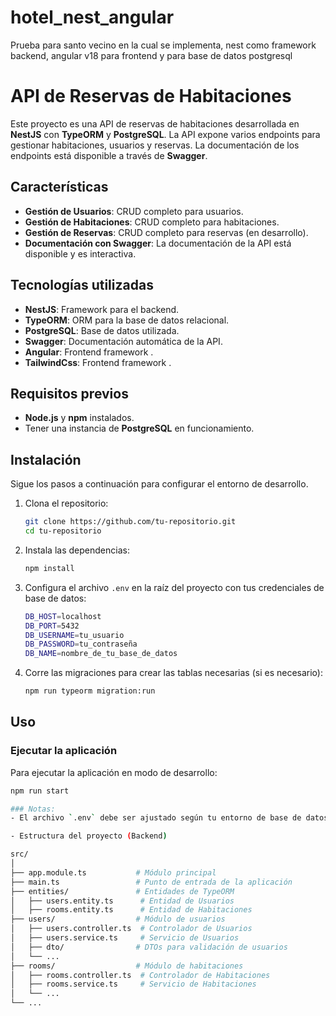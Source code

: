 # hotel_nest_angular
Prueba para santo vecino en la cual se implementa, nest como framework backend, angular v18 para frontend y para base de datos postgresql


# API de Reservas de Habitaciones

Este proyecto es una API de reservas de habitaciones desarrollada en **NestJS** con **TypeORM** y **PostgreSQL**. La API expone varios endpoints para gestionar habitaciones, usuarios y reservas. La documentación de los endpoints está disponible a través de **Swagger**.

## Características

- **Gestión de Usuarios**: CRUD completo para usuarios.
- **Gestión de Habitaciones**: CRUD completo para habitaciones.
- **Gestión de Reservas**: CRUD completo para reservas (en desarrollo).
- **Documentación con Swagger**: La documentación de la API está disponible y es interactiva.

## Tecnologías utilizadas

- **NestJS**: Framework para el backend.
- **TypeORM**: ORM para la base de datos relacional.
- **PostgreSQL**: Base de datos utilizada.
- **Swagger**: Documentación automática de la API.
- **Angular**: Frontend framework .
- **TailwindCss**: Frontend framework .



## Requisitos previos

- **Node.js** y **npm** instalados.
- Tener una instancia de **PostgreSQL** en funcionamiento.

## Instalación

Sigue los pasos a continuación para configurar el entorno de desarrollo.

1. Clona el repositorio:

    ```bash
    git clone https://github.com/tu-repositorio.git
    cd tu-repositorio
    ```

2. Instala las dependencias:

    ```bash
    npm install
    ```

3. Configura el archivo `.env` en la raíz del proyecto con tus credenciales de base de datos:

    ```bash
    DB_HOST=localhost
    DB_PORT=5432
    DB_USERNAME=tu_usuario
    DB_PASSWORD=tu_contraseña
    DB_NAME=nombre_de_tu_base_de_datos
    ```

4. Corre las migraciones para crear las tablas necesarias (si es necesario):

    ```bash
    npm run typeorm migration:run
    ```

## Uso

### Ejecutar la aplicación

Para ejecutar la aplicación en modo de desarrollo:

```bash
npm run start

### Notas:
- El archivo `.env` debe ser ajustado según tu entorno de base de datos.

- Estructura del proyecto (Backend)

src/
│
├── app.module.ts           # Módulo principal
├── main.ts                 # Punto de entrada de la aplicación
├── entities/               # Entidades de TypeORM
│   ├── users.entity.ts      # Entidad de Usuarios
│   ├── rooms.entity.ts      # Entidad de Habitaciones
├── users/                  # Módulo de usuarios
│   ├── users.controller.ts  # Controlador de Usuarios
│   ├── users.service.ts     # Servicio de Usuarios
│   ├── dto/                # DTOs para validación de usuarios
│   └── ...
├── rooms/                  # Módulo de habitaciones
│   ├── rooms.controller.ts  # Controlador de Habitaciones
│   ├── rooms.service.ts     # Servicio de Habitaciones
│   └── ...
└── ...
